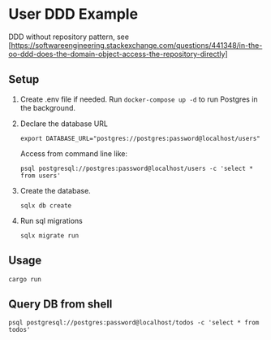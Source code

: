 # User DDD Example

DDD without repository pattern, see [https://softwareengineering.stackexchange.com/questions/441348/in-the-oo-ddd-does-the-domain-object-access-the-repository-directly]

## Setup

1. Create .env file if needed. Run `docker-compose up -d` to run Postgres in the background.

2. Declare the database URL

    ```console
    export DATABASE_URL="postgres://postgres:password@localhost/users"
    ```

    Access from command line like:

    ```console
    psql postgresql://postgres:password@localhost/users -c 'select * from users'
    ```

3. Create the database.

    ```console
    sqlx db create
    ```

4. Run sql migrations

    ```console
    sqlx migrate run
    ```

## Usage

```console
cargo run
```

## Query DB from shell

```console
psql postgresql://postgres:password@localhost/todos -c 'select * from todos'
```

